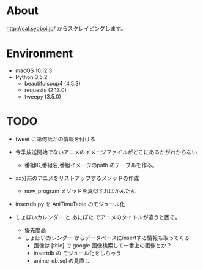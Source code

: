 # About

http://cal.syoboi.jp/ からスクレイピングします。

# Environment

- macOS 10.12.3
- Python 3.5.2
	- beautifulsoup4 (4.5.3)
	- requests (2.13.0)
	- tweepy (3.5.0)

# TODO

- tweet に第何話かの情報を付ける

- 今季放送開始でないアニメのイメージファイルがどこにあるかがわからない
	- 番組ID,番組名,番組イメージのpath のテーブルを作る。

- xx分前のアニメをリストアップするメソッドの作成
	- now_program メソッドを真似すればかんたん

- insertdb.py を AniTimeTable のモジュール化

- しょぼいカレンダー と あにぽた でアニメのタイトルが違うと困る。
	- 優先度高
	- しょぼいカレンダー からデータベースにinsertする情報も取ってくる
		- 画像は [title] で google 画像検索して一番上の画像とか？
		- insertdb の モジュール化をしちゃう
		- anime_db.sql の見直し

